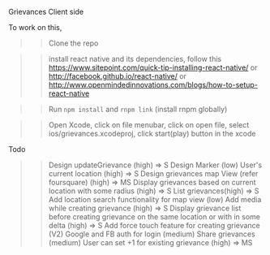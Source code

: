 Grievances Client side

To work on this,
>> Clone the repo

>> install react native and its dependencies, follow this
 https://www.sitepoint.com/quick-tip-installing-react-native/ or http://facebook.github.io/react-native/ or
 http://www.openmindedinnovations.com/blogs/how-to-setup-react-native

>> Run `npm install` and `rnpm link` (install rnpm globally)

>> Open Xcode, click on file menubar, click on open file, select ios/grievances.xcodeproj, click start(play) button in the xcode


Todo
>> Design updateGrievance (high) => S
>> Design Marker (low)
>> User's current location (high) => S
>> Design grievances map View (refer foursquare) (high) => MS
>> Display grievances based on current location with some radius (high) => S
>> List grievances(high) => S
>> Add location search functionality  for map view (low)
>> Add media while creating grievance (high) => S
>> Display grievance list before creating grievance on the same location or with in some delta (high) => S
>> Add force touch feature for creating grievance (V2)
>> Google and FB auth for login (medium)
>> Share grievances (medium)
>> User can set +1 for existing grievance (high) => MS
